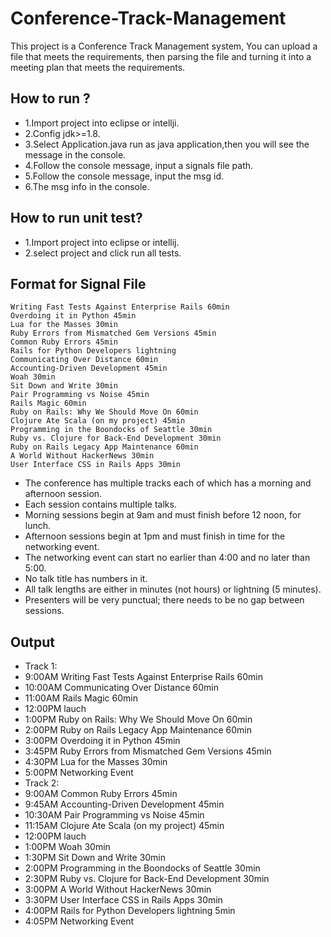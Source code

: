 # Conference-Track-Management
This project is a Conference Track Management system, You can upload a file that meets the requirements, then parsing the file and turning it into a meeting plan that meets the requirements.

## How to run ?
- 1.Import project into eclipse or intellji.
- 2.Config jdk>=1.8.
- 3.Select Application.java run as java application,then you will see the message in the console.
- 4.Follow the console message, input a signals file path.
- 5.Follow the console message, input the msg id.
- 6.The msg info in the console.

## How to run unit test?
- 1.Import project into eclipse or intellij.
- 2.select project and click run all tests.

## Format for Signal File

    Writing Fast Tests Against Enterprise Rails 60min
    Overdoing it in Python 45min
    Lua for the Masses 30min
    Ruby Errors from Mismatched Gem Versions 45min
    Common Ruby Errors 45min
    Rails for Python Developers lightning
    Communicating Over Distance 60min
    Accounting-Driven Development 45min
    Woah 30min
    Sit Down and Write 30min
    Pair Programming vs Noise 45min
    Rails Magic 60min
    Ruby on Rails: Why We Should Move On 60min
    Clojure Ate Scala (on my project) 45min
    Programming in the Boondocks of Seattle 30min
    Ruby vs. Clojure for Back-End Development 30min
    Ruby on Rails Legacy App Maintenance 60min
    A World Without HackerNews 30min
    User Interface CSS in Rails Apps 30min
      
*  The conference has multiple tracks each of which has a morning and afternoon session.
*  Each session contains multiple talks.
*  Morning sessions begin at 9am and must finish before 12 noon, for lunch.
*  Afternoon sessions begin at 1pm and must finish in time for the networking event.
*  The networking event can start no earlier than 4:00 and no later than 5:00.
*  No talk title has numbers in it.
*  All talk lengths are either in minutes (not hours) or lightning (5 minutes).
*  Presenters will be very punctual; there needs to be no gap between sessions.

## Output

- Track 1:
- 9:00AM Writing Fast Tests Against Enterprise Rails 60min
- 10:00AM Communicating Over Distance 60min
- 11:00AM Rails Magic 60min
- 12:00PM lauch
- 1:00PM Ruby on Rails: Why We Should Move On 60min
- 2:00PM Ruby on Rails Legacy App Maintenance 60min
- 3:00PM Overdoing it in Python 45min
- 3:45PM Ruby Errors from Mismatched Gem Versions 45min
- 4:30PM Lua for the Masses 30min
- 5:00PM Networking Event
- Track 2:
- 9:00AM Common Ruby Errors 45min
- 9:45AM Accounting-Driven Development 45min
- 10:30AM Pair Programming vs Noise 45min
- 11:15AM Clojure Ate Scala (on my project) 45min
- 12:00PM lauch
- 1:00PM Woah 30min
- 1:30PM Sit Down and Write 30min
- 2:00PM Programming in the Boondocks of Seattle 30min
- 2:30PM Ruby vs. Clojure for Back-End Development 30min
- 3:00PM A World Without HackerNews 30min
- 3:30PM User Interface CSS in Rails Apps 30min
- 4:00PM Rails for Python Developers lightning 5min
- 4:05PM Networking Event
